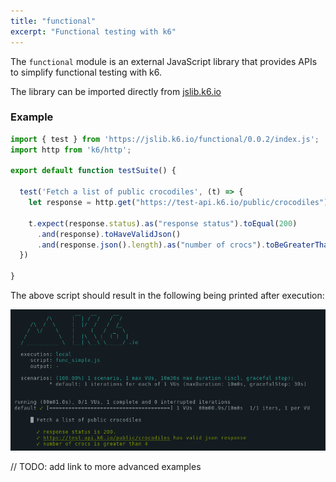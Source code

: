 ```yaml
---
title: "functional"
excerpt: "Functional testing with k6"
---
```


The `functional` module is an external JavaScript library that provides APIs to simplify functional testing with k6.

The library can be imported directly from [jslib.k6.io](https://jslib.k6.io/)


### Example

<CodeGroup labels={[]}>

```javascript
import { test } from 'https://jslib.k6.io/functional/0.0.2/index.js';
import http from 'k6/http';

export default function testSuite() {

  test('Fetch a list of public crocodiles', (t) => {
    let response = http.get("https://test-api.k6.io/public/crocodiles")

    t.expect(response.status).as("response status").toEqual(200)
      .and(response).toHaveValidJson()
      .and(response.json().length).as("number of crocs").toBeGreaterThan(4); 
  })

}
```

</CodeGroup>

The above script should result in the following being printed after execution:

![functional.js sample output](./functional/images/functional.js-sample-output.png)

// TODO: add link to more advanced examples

